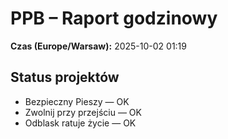 # PPB – Raport godzinowy
**Czas (Europe/Warsaw):** 2025-10-02 01:19

## Status projektów
- Bezpieczny Pieszy — OK
- Zwolnij przy przejściu — OK
- Odblask ratuje życie — OK

